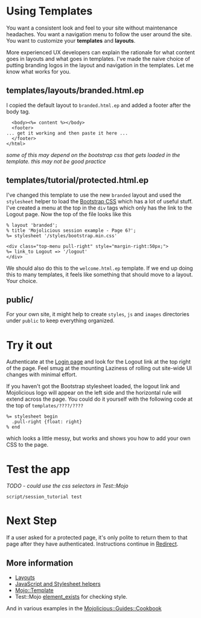 # Using Templates

You want a consistent look and feel to your site without maintenance headaches.
You want a navigation menu to follow the user around the site.
You want to customize your **templates** and **layouts**.

More experienced UX developers can explain the rationale for what content
goes in layouts and what goes in templates.  I've made the naive choice
of putting branding logos in the layout and navigation in the templates.
Let me know what works for you.

## templates/layouts/branded.html.ep
I copied the default layout to `branded.html.ep` and added a footer after the body tag.
```
  <body><%= content %></body>
  <footer>
... get it working and then paste it here ...
  </footer>
</html>
```
_some of this may depend on the bootstrap css that gets loaded in the template.
this may not be good practice_

## templates/tutorial/protected.html.ep
I've changed this template to use the new `branded` layout 
and used the `stylesheet` helper to load the 
[Bootstrap CSS](https://getbootstrap.com/) 
which has a lot of useful stuff.
I've created a menu at the top in the `div` tags which only has
the link to the Logout page.
Now the top of the file looks like this
```
% layout 'branded';
% title 'Mojolicious session example - Page 6?';
%= stylesheet '/styles/bootstrap.min.css'

<div class="top-menu pull-right" style="margin-right:50px;">
%= link_to Logout => '/logout'
</div>

```
We should also do this to the `welcome.html.ep` template.  If we end up doing
this to many templates, it feels like something that should move to a layout.
Your choice.

## public/
For your own site, it might help to create `styles`, `js` and `images`
directories under `public` to keep everything organized.


# Try it out

Authenticate at the [Login page](https://localhost:3000/login)
and look for the Logout link at the top right of the page.
Feel smug at the mounting Laziness of rolling out site-wide UI changes
with minimal effort.

If you haven't got the Bootstrap stylesheet loaded, the logout link and Mojolicious logo
will appear on the left side and the horizontal rule will extend across the page.
You could do it yourself with the following code at the top of `templates/????/????`
```
%= stylesheet begin
  .pull-right {float: right}
% end
```
which looks a little messy, but works and shows you how to add your own CSS to the page.

# Test the app

_TODO - could use the css selectors in Test::Mojo_


```
script/session_tutorial test 
```


# Next Step

If a user asked for a protected page, it's only polite to return them to that page
after they have authenticated.
Instructions continue in [Redirect](Redirect.md).

## More information

* [Layouts](http://mojolicious.org/perldoc/Mojolicious/Plugin/DefaultHelpers#layout)
* [JavaScript and Stylesheet helpers](http://mojolicious.org/perldoc/Mojolicious/Plugin/TagHelpers)
* [Mojo::Template](http://mojolicious.org/perldoc/Mojo/Template)
* Test::Mojo [element_exists](https://metacpan.org/pod/Test::Mojo#element_exists) for checking style.

And in various examples in the 
[Mojolicious::Guides::Cookbook](http://mojolicio.us/perldoc/Mojolicious/Guides/Cookbook)
